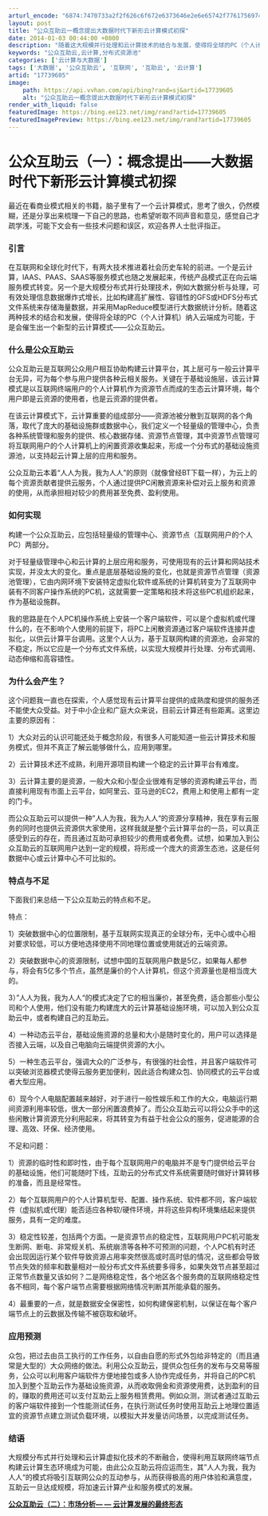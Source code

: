 ```yaml
---
arturl_encode: "6874:7470733a2f2f626c6f672e6373646e2e6e65742f7761756974:2f61727469636c652f64657461696c732f3137373339363035"
layout: post
title: "公众互助云一概念提出大数据时代下新形云计算模式初探"
date: 2014-01-03 00:44:00 +0800
description: "随着这大规模并行处理和云计算技术的结合与发展，使得将全球的PC（个人计算机）纳入云端成为可能，于是会"
keywords: "公众互助云,云计算,分布式资源池"
categories: ['云计算与大数据']
tags: ['大数据', '公众互助云', '互联网', '互助云', '云计算']
artid: "17739605"
image:
    path: https://api.vvhan.com/api/bing?rand=sj&artid=17739605
    alt: "公众互助云一概念提出大数据时代下新形云计算模式初探"
render_with_liquid: false
featuredImage: https://bing.ee123.net/img/rand?artid=17739605
featuredImagePreview: https://bing.ee123.net/img/rand?artid=17739605
---
```


# 公众互助云（一）：概念提出——大数据时代下新形云计算模式初探

最近在看商业模式相关的书籍，脑子里有了一个云计算模式，思考了很久，仍然模糊，还是分享出来梳理一下自己的思路，也希望听取不同声音和意见，感觉自己才疏学浅，可能下文会有一些技术问题和误区，欢迎各界人士批评指正。

### 引言

在互联网和全球化时代下，有两大技术推进着社会历史车轮的前进。一个是云计算，IAAS、PAAS、SAAS等服务模式也随之发展起来，传统产品模式正在向云端服务模式转变。另一个是大规模分布式并行处理技术，例如大数据分析与处理，可有效处理信息数据爆炸式增长，比如构建高扩展性、容错性的GFS或HDFS分布式文件系统来存储海量数据，并采用MapReduce模型进行大数据统计分析。随着这两种技术的结合和发展，使得将全球的PC（个人计算机）纳入云端成为可能，于是会催生出一个新型的云计算模式——公众互助云。

### 什么是公众互助云

公众互助云是互联网公众用户相互协助构建云计算平台，其上层可与一般云计算平台无异，可为每个参与用户提供各种云相关服务。关键在于基础设施层，该云计算模式是以互联网终端用户的个人计算机作为资源节点而成的生态云计算环境，每个用户即是云资源的使用者，也是云资源的提供者。

在该云计算模式下，云计算重要的组成部分——资源池被分散到互联网的各个角落，取代了庞大的基础设施群或数据中心，我们定义一个轻量级的管理中心，负责各种系统管理和服务的提供、核心数据存储、资源节点管理，其中资源节点管理可将互联网用户的个人计算机上的闲置资源收集起来，形成一个分布式的基础设施资源池，以支持起云计算上层的应用和服务。

公众互助云本着“人人为我，我为人人”的原则（就像曾经BT下载一样），为云上的每个资源贡献者提供云服务，个人通过提供PC闲散资源来补偿对云上服务和资源的使用，从而承担相对较少的费用甚至免费、盈利使用。

### 如何实现

构建一个公众互助云，应包括轻量级的管理中心、资源节点（互联网用户的个人PC）两部分。

对于轻量级管理中心和云计算的上层应用和服务，可使用现有的云计算和网站技术实现，并没太大的变化。重点是底层基础设施的变化，也就是资源节点管理（资源池管理），它由内网环境下安装特定虚拟化软件或系统的计算机转变为了互联网中装有不同客户操作系统的PC机，这就需要一定策略和技术将这些PC机组织起来，作为基础设施群。

我的思路是在个人PC机操作系统上安装一个客户端软件，可以是个虚拟机或代理什么的，在不影响个人使用的前提下，将PC上闲散资源通过客户端软件连接并虚拟化，以供云计算平台调用。这里个人认为，基于互联网构建的资源池，会非常的不稳定，所以它应是一个分布式文件系统，以实现大规模并行处理、分布式调用、动态伸缩和高容错性。

### 为什么会产生？

这个问题我一直也在探索，个人感觉现有云计算平台提供的成熟度和提供的服务还不能使大众受益。对于中小企业和广庭大众来说，目前云计算还有些距离。这里边主要的原因有：

1）大众对云的认识可能还处于概念阶段，有很多人可能知道一些云计算技术和服务模式，但并不真正了解云能够做什么，应用到哪里。

2）云计算技术还不成熟，利用开源项目构建一个稳定的云计算平台有难度。

3）云计算主要的是资源，一般大众和小型企业很难有足够的资源构建云平台，而直接利用现有市面上云平台，如阿里云、亚马逊的EC2，费用上和使用上都有一定的门卡。

而公众互助云可以提供一种”人人为我，我为人人“的资源分享精神，我在享有云服务的同时也提供云资源供大家使用，这样我就是整个云计算平台的一员，可以真正感受到云的存在，而且通过互助可承担较少的费用或者免费。试想，如果加入到公众互助云的互联网用户达到一定的规模，将形成一个庞大的资源生态池，这是任何数据中心或云计算中心不可比拟的。

### 特点与不足

下面我们来总结一下公众互助云的特点和不足。

特点：

1）突破数据中心的位置限制，基于互联网实现真正的全球分布，无中心或中心相对要求较低，可以方便地选择使用不同地理位置或使用就近的云端资源。

2）突破数据中心的资源限制，试想中国的互联网用户数是5亿，如果每人都参与，将会有5亿多个节点，虽然是廉价的个人计算机，但这个资源量也是相当庞大的。

3）”人人为我，我为人人“的模式决定了它的相当廉价，甚至免费，适合那些小型公司和个人使用，他们没有能力构建庞大的云计算基础设施环境，可以加入到公众互助云中，或者构建自己的互助云。

4）一种动态云平台，基础设施资源的总量和大小是随时变化的，用户可以选择是否接入云端，以及自己电脑向云端提供资源的大小。

5）一种生态云平台，强调大众的广泛参与，有很强的社会性，并且客户端软件可以突破浏览器模式使得云服务更加便利，因此适合构建众包、协同模式的云平台或者大型应用。

6）现今个人电脑配置越来越好，对于进行一般性娱乐和工作的大众，电脑运行期间资源利用率较低，很大一部分闲置浪费掉了。而公众互助云可以将公众手中的这些闲散计算资源充分利用起来，将其转变为有益于社会公众的服务，促进能源的合理、高效、环保、经济使用。

不足和问题：

1）资源的临时性和即时性，由于每个互联网用户的电脑并不是专门提供给云平台的基础设施，他们可能随时下线，互助云的分布式文件系统需要随时做好计算转移的准备，而且是经常性。

2）每个互联网用户的个人计算机型号、配置、操作系统、软件都不同，客户端软件（虚拟机或代理）能否适应各种软/硬件环境，并将这些异构环境集结起来提供服务，具有一定的难度。

3）稳定性较差，包括两个方面。一是资源节点的稳定性，互联网用户PC机可能发生断网、断电、非常规关机、系统崩溃等各种不可预测的问题，个人PC机有时还会出现因运行某个软件导致资源占用率突然很高或时高时低的情况，这些都会导致节点失效的频率和数量相对一般分布式文件系统要多得多，如果失效节点甚至超过正常节点数量又该如何？二是网络稳定性，各个地区各个服务商的互联网络稳定性各不相同，每个客户端节点需要根据网络情况判断其所能承载的服务。

4）最重要的一点，就是数据安全保密性，如何构建保密机制，以保证在每个客户端节点上的云数据及传输不被窃取和破坏。

### 应用预测

众包，把过去由员工执行的工作任务，以自由自愿的形式外包给非特定的（而且通常是大型的）大众网络的做法。利用公众互助云，提供众包任务的发布与交易等服务，公众可以利用客户端软件方便地接包或多人协作完成任务，并将自己的PC机加入到整个互助云作为基础设施资源，从而收取佣金和资源使用费，达到盈利的目的，赚取的费用还可以支付互助云上服务租赁费用。例如众测，测试者通过互助云的客户端软件接到一个性能测试任务，在执行测试任务时使用互助云上地理位置适宜的资源节点建立测试负载环境，以模拟大并发量访问场景，以完成测试任务。

### 结语

大规模分布式并行处理和云计算虚拟化技术的不断融合，使得利用互联网终端节点构建云计算生态环境成为可能，由此公众互助云将应运而生，其”人人为我，我为人人“的模式将吸引互联网公众的互动参与，从而获得极高的用户体验和满意度，互助云一旦达成规模，将加速云计算产业和服务模式的发展。

[**公众互助云（二）：市场分析—
**—**
云计算发展的最终形态**](http://blog.csdn.net/wauit/article/details/18080835)